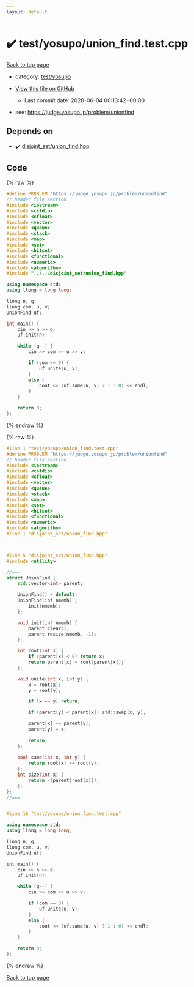 ```yaml
---
layout: default
---
```


<!-- mathjax config similar to math.stackexchange -->
<script type="text/javascript" async
  src="https://cdnjs.cloudflare.com/ajax/libs/mathjax/2.7.5/MathJax.js?config=TeX-MML-AM_CHTML">
</script>
<script type="text/x-mathjax-config">
  MathJax.Hub.Config({
    TeX: { equationNumbers: { autoNumber: "AMS" }},
    tex2jax: {
      inlineMath: [ ['$','$'] ],
      processEscapes: true
    },
    "HTML-CSS": { matchFontHeight: false },
    displayAlign: "left",
    displayIndent: "2em"
  });
</script>

<script type="text/javascript" src="https://cdnjs.cloudflare.com/ajax/libs/jquery/3.4.1/jquery.min.js"></script>
<script src="https://cdn.jsdelivr.net/npm/jquery-balloon-js@1.1.2/jquery.balloon.min.js" integrity="sha256-ZEYs9VrgAeNuPvs15E39OsyOJaIkXEEt10fzxJ20+2I=" crossorigin="anonymous"></script>
<script type="text/javascript" src="../../../assets/js/copy-button.js"></script>
<link rel="stylesheet" href="../../../assets/css/copy-button.css" />


# :heavy_check_mark: test/yosupo/union_find.test.cpp

<a href="../../../index.html">Back to top page</a>

* category: <a href="../../../index.html#0b58406058f6619a0f31a172defc0230">test/yosupo</a>
* <a href="{{ site.github.repository_url }}/blob/master/test/yosupo/union_find.test.cpp">View this file on GitHub</a>
    - Last commit date: 2020-06-04 00:13:42+00:00


* see: <a href="https://judge.yosupo.jp/problem/unionfind">https://judge.yosupo.jp/problem/unionfind</a>


## Depends on

* :heavy_check_mark: <a href="../../../library/disjoint_set/union_find.hpp.html">disjoint_set/union_find.hpp</a>


## Code

<a id="unbundled"></a>
{% raw %}
```cpp
#define PROBLEM "https://judge.yosupo.jp/problem/unionfind"
// header file section
#include <iostream>
#include <cstdio>
#include <cfloat>
#include <vector>
#include <queue>
#include <stack>
#include <map>
#include <set>
#include <bitset>
#include <functional>
#include <numeric>
#include <algorithm>
#include "../../disjoint_set/union_find.hpp"

using namespace std;
using llong = long long;

llong n, q;
llong com, u, v;
UnionFind uf;

int main() {
    cin >> n >> q;
    uf.init(n);

    while (q--) {
        cin >> com >> u >> v;

        if (com == 0) {
            uf.unite(u, v);
        }
        else {
            cout << (uf.same(u, v) ? 1 : 0) << endl;
        }
    }

    return 0;
};


```
{% endraw %}

<a id="bundled"></a>
{% raw %}
```cpp
#line 1 "test/yosupo/union_find.test.cpp"
#define PROBLEM "https://judge.yosupo.jp/problem/unionfind"
// header file section
#include <iostream>
#include <cstdio>
#include <cfloat>
#include <vector>
#include <queue>
#include <stack>
#include <map>
#include <set>
#include <bitset>
#include <functional>
#include <numeric>
#include <algorithm>
#line 1 "disjoint_set/union_find.hpp"



#line 5 "disjoint_set/union_find.hpp"
#include <utility>

//===
struct UnionFind {
    std::vector<int> parent;

    UnionFind() = default;
    UnionFind(int nmemb) {
        init(nmemb);
    };

    void init(int nmemb) {
        parent.clear();
        parent.resize(nmemb, -1);
    };

    int root(int x) {
        if (parent[x] < 0) return x;
        return parent[x] = root(parent[x]);
    };

    void unite(int x, int y) {
        x = root(x);
        y = root(y);

        if (x == y) return;

        if (parent[y] < parent[x]) std::swap(x, y);

        parent[x] += parent[y];
        parent[y] = x;
        
        return;
    };
    
    bool same(int x, int y) {
        return root(x) == root(y);
    };
    int size(int x) {
        return -(parent[root(x)]);
    };
};
//===


#line 16 "test/yosupo/union_find.test.cpp"

using namespace std;
using llong = long long;

llong n, q;
llong com, u, v;
UnionFind uf;

int main() {
    cin >> n >> q;
    uf.init(n);

    while (q--) {
        cin >> com >> u >> v;

        if (com == 0) {
            uf.unite(u, v);
        }
        else {
            cout << (uf.same(u, v) ? 1 : 0) << endl;
        }
    }

    return 0;
};


```
{% endraw %}

<a href="../../../index.html">Back to top page</a>

